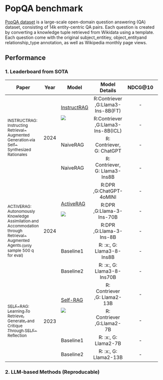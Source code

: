 # PopQA benchmark

[PopQA dataset](https://huggingface.co/datasets/akariasai/PopQA) is a large-scale open-domain question answering (QA) dataset, consisting of 14k entity-centric QA pairs. Each question is created by converting a knowledge tuple retrieved from Wikidata using a template. Each question come with the original subject\_entitiey, object\_entityand relationship_type annotation, as well as Wikipedia monthly page views.

## Performance

### 1. Leaderboard from SOTA

<table id="sortableTable">
 <thead>
    <tr>
	  <th align="center" style="width:246px;"> Paper </th>
      <th align="center"> Year </th>
      <th align="center"> Model </th>
      <th align="center">Model Details</th>
	  <th align="center"> NDCG@10 </th>
	  <th align="center"> Recall@5 </th>
	  <th align="center"> acc </th>
    </tr>
  </thead>
 <tbody>
 <!-- paper split -->

 <tr>
  <td rowspan=4><a href="https://arxiv.org/pdf/2406.13629"><sub>INSTRUCTRAG: Instructing Retrieval-Augmented Generation via Self-Synthesized Rationales </sub></a></td>
  <td rowspan=4>2024</td>
  <td rowspan=2><a href="https://github.com/weizhepei/InstructRAG">InstructRAG </a>

![](https://img.shields.io/github/stars/weizhepei/InstructRAG.svg?style=social)

</td> <td align="center">  R:Contriever ,G:Llama3-Ins-8B(FT) </td> <td align="center"> - </td> <td align="center"> 68.7 </td> <td align="center"> 66.2 </td>
 </tr>
  <tr>
  <td align="center">  R:Contriever ,G:Llama3-Ins-8B(ICL) </td> <td align="center"> - </td> <td align="center"> 68.7 </td> <td align="center"> 64.2</td>
 </tr>
 <tr>
  <td>NaiveRAG</td>
  <td align="center"> R: Contriever, G: ChatGPT </td><td align="center"> - </td><td align="center"> 68.7 </td><td align="center"> 50.8 </td>
 </tr>
 <tr>
  <td> NaiveRAG </td>
  <td align="center"> R: Contriever, G: Llama3-Ins8B </td><td align="center"> - </td><td align="center"> 68.7 </td><td align="center"> 62.3 </td>
 </tr>
 <!-- paper split -->
 <tr>
  <td rowspan=5><a href="https://arxiv.org/pdf/2401.06954"><sub>ACTIVERAG: Autonomously Knowledge Assimilation and Accommodation through Retrieval-Augmented Agents </sub></a> <sub>(only sample 500 q for eval)</sub></td>
  <td rowspan=5>2024</td>
  <td rowspan=3><a href="https://github.com/OpenMatch/ActiveRAG">ActiveRAG </a>

![](https://img.shields.io/github/stars/OpenMatch/ActiveRAG.svg?style=social)

</td> <td align="center">  R:DPR ,G:ChatGPT-4oMINI </td> <td align="center"> - </td> <td align="center"> - </td> <td align="center"> 70.8 </td>
 </tr>
  <tr>
  <td align="center">  R:DPR ,G:Llama-3-Ins-70B </td> <td align="center"> - </td> <td align="center"> - </td> <td align="center"> 69.8 </td>
 </tr>
  <tr>
  <td align="center">  R:DPR ,G:Llama-3-Ins-8B </td> <td align="center"> - </td> <td align="center"> - </td> <td align="center"> 65.8 </td>
 </tr>
 <tr>
  <td>Baseline1</td>
  <td align="center"> R: :x:, G: Llama3-8-Ins8B </td><td align="center"> - </td><td align="center"> - </td><td align="center"> 24.2 </td>
 </tr>
 <tr>
  <td>Baseline2</td>
  <td align="center"> R: :x:, G: Llama3-8-Ins70B </td><td align="center"> - </td><td align="center"> - </td><td align="center"> 34.2 </td>
 </tr>
 <!-- paper split -->
  <!-- paper split -->
 <tr>
  <td rowspan=4><a href="https://arxiv.org/pdf/2310.11511"><sub>SELF-RAG: Learning To Retrieve, Generate, and Critique  Through SELF-Reflection </sub></a></td>
  <td rowspan=4>2023</td>
  <td rowspan=2><a href="https://github.com/AkariAsai/self-rag">Self-RAG </a>

![](https://img.shields.io/github/stars/AkariAsai/self-rag.svg?style=social)

</td> <td align="center">  R: Contriever ,G: Llama2-13B </td> <td align="center"> - </td> <td align="center"> - </td> <td align="center"> 55.8 </td>
 </tr>
  <tr>
  <td align="center">  R: Contriever ,G:Llama2-7B </td> <td align="center"> - </td> <td align="center"> - </td> <td align="center"> 54.9 </td>
 </tr>
 <tr>
  <td>Baseline1</td>
  <td align="center"> R: :x:, G: Llama2-7B </td><td align="center"> - </td><td align="center"> - </td><td align="center"> 14.7 </td>
 </tr>
 <tr>
  <td>Baseline2</td>
  <td align="center"> R: :x:, G: Llama2-13B </td><td align="center"> - </td><td align="center"> - </td><td align="center"> 14.7</td>
 </tr>
 <!-- paper split -->
 </tbody>
</table>


### 2. LLM-based Methods (Reproducable)

